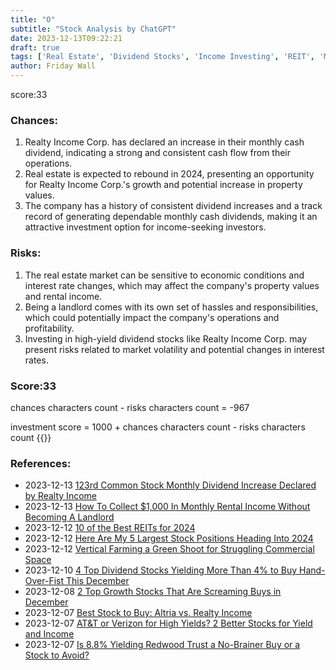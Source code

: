 ```yaml
---
title: "O"
subtitle: "Stock Analysis by ChatGPT"
date: 2023-12-13T09:22:21
draft: true
tags: ['Real Estate', 'Dividend Stocks', 'Income Investing', 'REIT', 'Market Volatility']
author: Friday Wall
---
```


score:33
### Chances:
1. Realty Income Corp. has declared an increase in their monthly cash dividend, indicating a strong and consistent cash flow from their operations.
2. Real estate is expected to rebound in 2024, presenting an opportunity for Realty Income Corp.'s growth and potential increase in property values.
3. The company has a history of consistent dividend increases and a track record of generating dependable monthly cash dividends, making it an attractive investment option for income-seeking investors.
### Risks:
1. The real estate market can be sensitive to economic conditions and interest rate changes, which may affect the company's property values and rental income.
2. Being a landlord comes with its own set of hassles and responsibilities, which could potentially impact the company's operations and profitability.
3. Investing in high-yield dividend stocks like Realty Income Corp. may present risks related to market volatility and potential changes in interest rates.
### Score:33
chances characters count - risks characters count = -967

investment score = 1000 + chances characters count - risks characters count
{{<tradingview symbol="NYSE:O">}}
### References:
- 2023-12-13 [123rd Common Stock Monthly Dividend Increase Declared by Realty Income](https://finance.yahoo.com/news/123rd-common-stock-monthly-dividend-210500260.html)
- 2023-12-13 [How To Collect $1,000 In Monthly Rental Income Without Becoming A Landlord](https://finance.yahoo.com/news/collect-1-000-monthly-rental-182610066.html)
- 2023-12-12 [10 of the Best REITs for 2024](https://www.fool.com/investing/2023/12/12/10-of-the-best-reits-for-2024/?source=eptyholnk0000202&utm_source=yahoo-host&utm_medium=feed&utm_campaign=article&.tsrc=rss)
- 2023-12-12 [Here Are My 5 Largest Stock Positions Heading Into 2024](https://finance.yahoo.com/news/5-largest-stock-positions-heading-110300865.html)
- 2023-12-12 [Vertical Farming a Green Shoot for Struggling Commercial Space](https://finance.yahoo.com/news/vertical-farming-green-shoot-struggling-160030958.html)
- 2023-12-10 [4 Top Dividend Stocks Yielding More Than 4% to Buy Hand-Over-Fist This December](https://finance.yahoo.com/m/07f6850b-4af1-364f-bab7-b8d920358477/4-top-dividend-stocks.html)
- 2023-12-08 [2 Top Growth Stocks That Are Screaming Buys in December](https://finance.yahoo.com/m/6a94abee-5bf3-3a85-9cb3-c0fe2844d4db/2-top-growth-stocks-that-are.html)
- 2023-12-07 [Best Stock to Buy: Altria vs. Realty Income](https://finance.yahoo.com/m/6e4b4d50-7aa5-3795-ac54-c71b4797aea0/best-stock-to-buy%3A-altria-vs..html)
- 2023-12-07 [AT&T or Verizon for High Yields? 2 Better Stocks for Yield and Income](https://finance.yahoo.com/m/79688a03-6d4d-338c-ade6-223ecc44ce43/at%26t-or-verizon-for-high.html)
- 2023-12-07 [Is 8.8% Yielding Redwood Trust a No-Brainer Buy or a Stock to Avoid?](https://finance.yahoo.com/m/7c84f1bf-cede-3be6-b5c1-115c1301e760/is-8.8%25-yielding-redwood.html)


                
